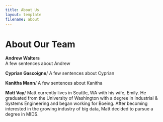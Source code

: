 ```yaml
---
title: About Us
layout: template
filename: about
--- 
```


# About Our Team

**Andrew Walters** <br/>
A few sentences about Andrew

**Cyprian Gascoigne**/
A few sentences about Cyprian

**Kanitha Mann**/
A few sentences about Kanitha

**Matt Vay**/
Matt currently lives in Seattle, WA with his wife, Emily. He graduated from the University of Washington with a degree in Industrial & Systems Engineering and began working for Boeing. After becoming interested in the growing industry of big data, Matt decided to pursue a degree in MIDS.

